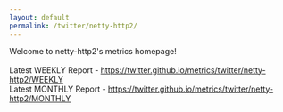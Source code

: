 ```yaml
---
layout: default
permalink: /twitter/netty-http2/
---
```

Welcome to netty-http2's metrics homepage!
<br><br>
Latest WEEKLY Report - <a href="https://twitter.github.io/metrics/twitter/netty-http2/WEEKLY">https://twitter.github.io/metrics/twitter/netty-http2/WEEKLY</a>
<br>
Latest MONTHLY Report - <a href="https://twitter.github.io/metrics/twitter/netty-http2/MONTHLY">https://twitter.github.io/metrics/twitter/netty-http2/MONTHLY</a>
<br>
